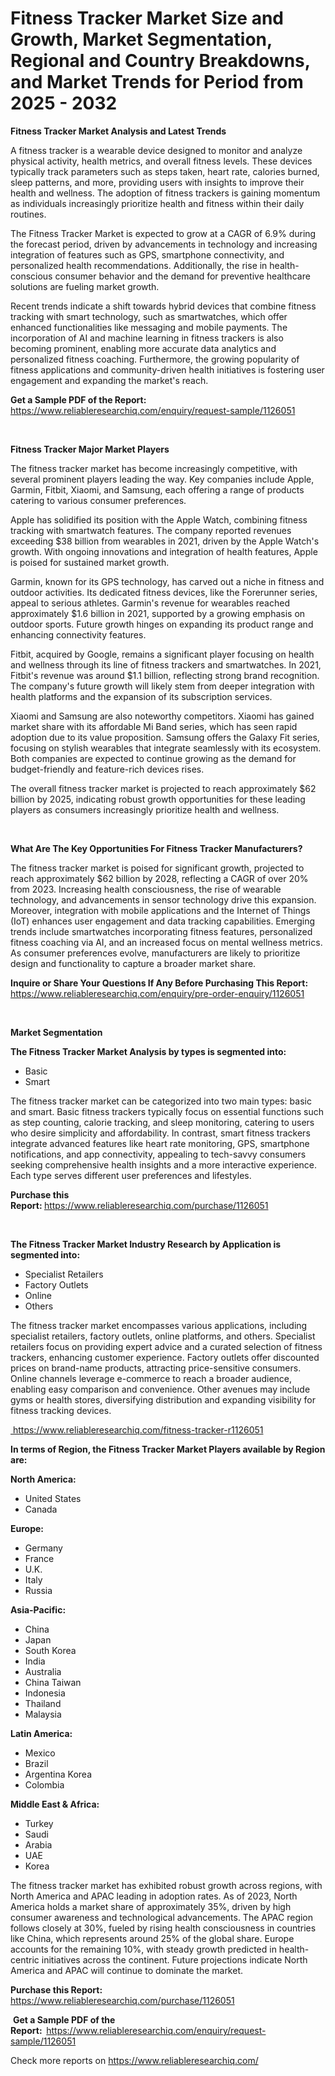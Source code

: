 <p><h1>Fitness Tracker Market Size and Growth, Market Segmentation, Regional and Country Breakdowns, and Market Trends for Period from 2025 -  2032</h1></p><p><strong>Fitness Tracker Market Analysis and Latest Trends</strong></p>
<p><p>A fitness tracker is a wearable device designed to monitor and analyze physical activity, health metrics, and overall fitness levels. These devices typically track parameters such as steps taken, heart rate, calories burned, sleep patterns, and more, providing users with insights to improve their health and wellness. The adoption of fitness trackers is gaining momentum as individuals increasingly prioritize health and fitness within their daily routines.</p><p>The Fitness Tracker Market is expected to grow at a CAGR of 6.9% during the forecast period, driven by advancements in technology and increasing integration of features such as GPS, smartphone connectivity, and personalized health recommendations. Additionally, the rise in health-conscious consumer behavior and the demand for preventive healthcare solutions are fueling market growth. </p><p>Recent trends indicate a shift towards hybrid devices that combine fitness tracking with smart technology, such as smartwatches, which offer enhanced functionalities like messaging and mobile payments. The incorporation of AI and machine learning in fitness trackers is also becoming prominent, enabling more accurate data analytics and personalized fitness coaching. Furthermore, the growing popularity of fitness applications and community-driven health initiatives is fostering user engagement and expanding the market's reach.</p></p>
<p><strong>Get a Sample PDF of the Report:&nbsp;</strong> <a href="https://www.reliableresearchiq.com/enquiry/request-sample/1126051?utm_campaign=2309&utm_medium=2&utm_source=Github&utm_content=ia&utm_term=09022025&utm_id=fitness-tracker">https://www.reliableresearchiq.com/enquiry/request-sample/1126051</a></p>
<p>&nbsp;</p>
<p><strong>Fitness Tracker Major Market Players</strong></p>
<p><p>The fitness tracker market has become increasingly competitive, with several prominent players leading the way. Key companies include Apple, Garmin, Fitbit, Xiaomi, and Samsung, each offering a range of products catering to various consumer preferences.</p><p>Apple has solidified its position with the Apple Watch, combining fitness tracking with smartwatch features. The company reported revenues exceeding $38 billion from wearables in 2021, driven by the Apple Watch's growth. With ongoing innovations and integration of health features, Apple is poised for sustained market growth.</p><p>Garmin, known for its GPS technology, has carved out a niche in fitness and outdoor activities. Its dedicated fitness devices, like the Forerunner series, appeal to serious athletes. Garmin's revenue for wearables reached approximately $1.6 billion in 2021, supported by a growing emphasis on outdoor sports. Future growth hinges on expanding its product range and enhancing connectivity features.</p><p>Fitbit, acquired by Google, remains a significant player focusing on health and wellness through its line of fitness trackers and smartwatches. In 2021, Fitbit's revenue was around $1.1 billion, reflecting strong brand recognition. The company's future growth will likely stem from deeper integration with health platforms and the expansion of its subscription services.</p><p>Xiaomi and Samsung are also noteworthy competitors. Xiaomi has gained market share with its affordable Mi Band series, which has seen rapid adoption due to its value proposition. Samsung offers the Galaxy Fit series, focusing on stylish wearables that integrate seamlessly with its ecosystem. Both companies are expected to continue growing as the demand for budget-friendly and feature-rich devices rises.</p><p>The overall fitness tracker market is projected to reach approximately $62 billion by 2025, indicating robust growth opportunities for these leading players as consumers increasingly prioritize health and wellness.</p></p>
<p>&nbsp;</p>
<p><strong>What Are The Key Opportunities For Fitness Tracker Manufacturers?</strong></p>
<p><p>The fitness tracker market is poised for significant growth, projected to reach approximately $62 billion by 2028, reflecting a CAGR of over 20% from 2023. Increasing health consciousness, the rise of wearable technology, and advancements in sensor technology drive this expansion. Moreover, integration with mobile applications and the Internet of Things (IoT) enhances user engagement and data tracking capabilities. Emerging trends include smartwatches incorporating fitness features, personalized fitness coaching via AI, and an increased focus on mental wellness metrics. As consumer preferences evolve, manufacturers are likely to prioritize design and functionality to capture a broader market share.</p></p>
<p><strong>Inquire or Share Your Questions If Any Before Purchasing This Report:</strong> <a href="https://www.reliableresearchiq.com/enquiry/pre-order-enquiry/1126051?utm_campaign=2309&utm_medium=2&utm_source=Github&utm_content=ia&utm_term=09022025&utm_id=fitness-tracker">https://www.reliableresearchiq.com/enquiry/pre-order-enquiry/1126051</a></p>
<p>&nbsp;</p>
<p><strong>Market Segmentation</strong></p>
<p><strong>The Fitness Tracker Market Analysis by types is segmented into:</strong></p>
<p><ul><li>Basic</li><li>Smart</li></ul></p>
<p><p>The fitness tracker market can be categorized into two main types: basic and smart. Basic fitness trackers typically focus on essential functions such as step counting, calorie tracking, and sleep monitoring, catering to users who desire simplicity and affordability. In contrast, smart fitness trackers integrate advanced features like heart rate monitoring, GPS, smartphone notifications, and app connectivity, appealing to tech-savvy consumers seeking comprehensive health insights and a more interactive experience. Each type serves different user preferences and lifestyles.</p></p>
<p><strong>Purchase this Report:&nbsp;</strong><a href="https://www.reliableresearchiq.com/purchase/1126051?utm_campaign=2309&utm_medium=2&utm_source=Github&utm_content=ia&utm_term=09022025&utm_id=fitness-tracker">https://www.reliableresearchiq.com/purchase/1126051</a></p>
<p>&nbsp;</p>
<p><strong>The Fitness Tracker Market Industry Research by Application is segmented into:</strong></p>
<p><ul><li>Specialist Retailers</li><li>Factory Outlets</li><li>Online</li><li>Others</li></ul></p>
<p><p>The fitness tracker market encompasses various applications, including specialist retailers, factory outlets, online platforms, and others. Specialist retailers focus on providing expert advice and a curated selection of fitness trackers, enhancing customer experience. Factory outlets offer discounted prices on brand-name products, attracting price-sensitive consumers. Online channels leverage e-commerce to reach a broader audience, enabling easy comparison and convenience. Other avenues may include gyms or health stores, diversifying distribution and expanding visibility for fitness tracking devices.</p></p>
<p><a href="https://www.reliableresearchiq.com/fitness-tracker-r1126051?utm_campaign=2309&utm_medium=2&utm_source=Github&utm_content=ia&utm_term=09022025&utm_id=fitness-tracker">&nbsp;https://www.reliableresearchiq.com/fitness-tracker-r1126051</a></p>
<p><strong>In terms of Region, the Fitness Tracker Market Players available by Region are:</strong></p>
<p>
    <p> <strong> North America: </strong>
        <ul>
            <li>United States</li>
            <li>Canada</li>
        </ul>
        </p> 
    <p> <strong> Europe: </strong>
        <ul>
            <li>Germany</li>
            <li>France</li>
            <li>U.K.</li>
            <li>Italy</li>
            <li>Russia</li>
        </ul>
        </p> 
    <p> <strong> Asia-Pacific: </strong>
        <ul>
            <li>China</li>
            <li>Japan</li>
            <li>South Korea</li>
            <li>India</li>
            <li>Australia</li>
            <li>China Taiwan</li>
            <li>Indonesia</li>
            <li>Thailand</li>
            <li>Malaysia</li>
        </ul>
        </p> 
    <p> <strong> Latin America: </strong>
        <ul>
            <li>Mexico</li>
            <li>Brazil</li>
            <li>Argentina Korea</li>
            <li>Colombia</li>
        </ul>
        </p> 
    <p> <strong> Middle East & Africa: </strong>
        <ul>
            <li>Turkey</li>
            <li>Saudi</li>
            <li>Arabia</li>
            <li>UAE</li>
            <li>Korea</li>
        </ul>
    </p>
    </p>
<p><p>The fitness tracker market has exhibited robust growth across regions, with North America and APAC leading in adoption rates. As of 2023, North America holds a market share of approximately 35%, driven by high consumer awareness and technological advancements. The APAC region follows closely at 30%, fueled by rising health consciousness in countries like China, which represents around 25% of the global share. Europe accounts for the remaining 10%, with steady growth predicted in health-centric initiatives across the continent. Future projections indicate North America and APAC will continue to dominate the market.</p></p>
<p><strong>Purchase this Report: </strong><a href="https://www.reliableresearchiq.com/purchase/1126051?utm_campaign=2309&utm_medium=2&utm_source=Github&utm_content=ia&utm_term=09022025&utm_id=fitness-tracker">https://www.reliableresearchiq.com/purchase/1126051</a></p>
<p>&nbsp;<strong>Get a Sample PDF of the Report:&nbsp;&nbsp;</strong><a href="https://www.reliableresearchiq.com/enquiry/request-sample/1126051?utm_campaign=2309&utm_medium=2&utm_source=Github&utm_content=ia&utm_term=09022025&utm_id=fitness-tracker">https://www.reliableresearchiq.com/enquiry/request-sample/1126051</a></p>
<p><strong></strong></p>
<p>Check more reports on <a href="https://www.reliableresearchiq.com/?utm_campaign=2309&utm_medium=2&utm_source=Github&utm_content=ia&utm_term=09022025&utm_id=fitness-tracker">https://www.reliableresearchiq.com/</a></p>